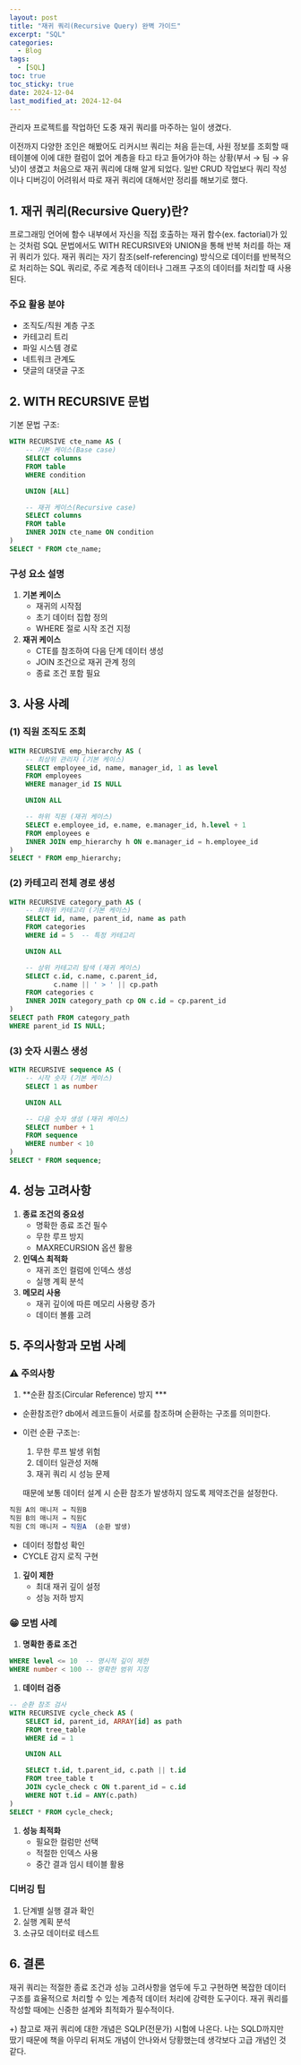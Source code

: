 ```yaml
---
layout: post
title: "재귀 쿼리(Recursive Query) 완벽 가이드"
excerpt: "SQL"
categories:
  - Blog
tags:
  - [SQL]
toc: true
toc_sticky: true
date: 2024-12-04
last_modified_at: 2024-12-04
---
```


관리자 프로젝트를 작업하던 도중 재귀 쿼리를 마주하는 일이 생겼다. 

이전까지 다양한 조인은 해봤어도 리커시브 쿼리는 처음 듣는데, 사원 정보를 조회할 때 테이블에 이에 대한 컬럼이 없어 계층을 타고 타고 들어가야 하는 상황(부서 → 팀 → 유닛)이 생겼고 처음으로 재귀 쿼리에 대해 알게 되었다. 일반 CRUD 작업보다 쿼리 작성이나 디버깅이 어려워서 따로 재귀 쿼리에 대해서만 정리를 해보기로 했다. 

## 1. 재귀 쿼리(Recursive Query)란?

프로그래밍 언어에 함수 내부에서 자신을 직접 호출하는 재귀 함수(ex. factorial)가 있는 것처럼 SQL 문법에서도 WITH RECURSIVE와 UNION을 통해 반복 처리를 하는 재귀 쿼리가 있다. 재귀 쿼리는 자기 참조(self-referencing) 방식으로 데이터를 반복적으로 처리하는 SQL 쿼리로, 주로 계층적 데이터나 그래프 구조의 데이터를 처리할 때 사용된다.

### 주요 활용 분야

- 조직도/직원 계층 구조
- 카테고리 트리
- 파일 시스템 경로
- 네트워크 관계도
- 댓글의 대댓글 구조

## 2. WITH RECURSIVE 문법

기본 문법 구조:

```sql
WITH RECURSIVE cte_name AS (
    -- 기본 케이스(Base case)
    SELECT columns
    FROM table
    WHERE condition

    UNION [ALL]

    -- 재귀 케이스(Recursive case)
    SELECT columns
    FROM table
    INNER JOIN cte_name ON condition
)
SELECT * FROM cte_name;

```

### 구성 요소 설명

1. **기본 케이스**
    - 재귀의 시작점
    - 초기 데이터 집합 정의
    - WHERE 절로 시작 조건 지정
2. **재귀 케이스**
    - CTE를 참조하여 다음 단계 데이터 생성
    - JOIN 조건으로 재귀 관계 정의
    - 종료 조건 포함 필요

## 3. 사용 사례

### (1) 직원 조직도 조회

```sql
WITH RECURSIVE emp_hierarchy AS (
    -- 최상위 관리자 (기본 케이스)
    SELECT employee_id, name, manager_id, 1 as level
    FROM employees
    WHERE manager_id IS NULL

    UNION ALL

    -- 하위 직원 (재귀 케이스)
    SELECT e.employee_id, e.name, e.manager_id, h.level + 1
    FROM employees e
    INNER JOIN emp_hierarchy h ON e.manager_id = h.employee_id
)
SELECT * FROM emp_hierarchy;

```

### (2) 카테고리 전체 경로 생성

```sql
WITH RECURSIVE category_path AS (
    -- 최하위 카테고리 (기본 케이스)
    SELECT id, name, parent_id, name as path
    FROM categories
    WHERE id = 5  -- 특정 카테고리

    UNION ALL

    -- 상위 카테고리 탐색 (재귀 케이스)
    SELECT c.id, c.name, c.parent_id,
           c.name || ' > ' || cp.path
    FROM categories c
    INNER JOIN category_path cp ON c.id = cp.parent_id
)
SELECT path FROM category_path
WHERE parent_id IS NULL;

```

### (3) 숫자 시퀀스 생성

```sql
WITH RECURSIVE sequence AS (
    -- 시작 숫자 (기본 케이스)
    SELECT 1 as number

    UNION ALL

    -- 다음 숫자 생성 (재귀 케이스)
    SELECT number + 1
    FROM sequence
    WHERE number < 10
)
SELECT * FROM sequence;

```

## 4. 성능 고려사항

1. **종료 조건의 중요성**
    - 명확한 종료 조건 필수
    - 무한 루프 방지
    - MAXRECURSION 옵션 활용
2. **인덱스 최적화**
    - 재귀 조인 컬럼에 인덱스 생성
    - 실행 계획 분석
3. **메모리 사용**
    - 재귀 깊이에 따른 메모리 사용량 증가
    - 데이터 볼륨 고려

## 5. 주의사항과 모범 사례

### ⚠️ 주의사항

1. **순환 참조(Circular Reference) 방지 *** 
- 순환참조란? db에서 레코드들이 서로를 참조하며 순환하는 구조를 의미한다.
- 이런 순환 구조는:
    1. 무한 루프 발생 위험
    2. 데이터 일관성 저해
    3. 재귀 쿼리 시 성능 문제
    
    때문에 보통 데이터 설계 시 순환 참조가 발생하지 않도록 제약조건을 설정한다.
    

```jsx
직원 A의 매니저 → 직원B
직원 B의 매니저 → 직원C
직원 C의 매니저 → 직원A  (순환 발생)
```

- 데이터 정합성 확인
- CYCLE 감지 로직 구현
1. **깊이 제한**
    - 최대 재귀 깊이 설정
    - 성능 저하 방지

### 😁 모범 사례

1. **명확한 종료 조건**

```sql
WHERE level <= 10  -- 명시적 깊이 제한
WHERE number < 100 -- 명확한 범위 지정
```

1. **데이터 검증**

```sql
-- 순환 참조 검사
WITH RECURSIVE cycle_check AS (
    SELECT id, parent_id, ARRAY[id] as path
    FROM tree_table
    WHERE id = 1

    UNION ALL

    SELECT t.id, t.parent_id, c.path || t.id
    FROM tree_table t
    JOIN cycle_check c ON t.parent_id = c.id
    WHERE NOT t.id = ANY(c.path)
)
SELECT * FROM cycle_check;
```

1. **성능 최적화**
    - 필요한 컬럼만 선택
    - 적절한 인덱스 사용
    - 중간 결과 임시 테이블 활용

### 디버깅 팁

1. 단계별 실행 결과 확인
2. 실행 계획 분석
3. 소규모 데이터로 테스트

## 6. 결론

재귀 쿼리는 적절한 종료 조건과 성능 고려사항을 염두에 두고 구현하면 복잡한 데이터 구조를 효율적으로 처리할 수 있는 계층적 데이터 처리에 강력한 도구이다. 재귀 쿼리를 작성할 때에는 신중한 설계와 최적화가 필수적이다. 

+) 참고로 재귀 쿼리에 대한 개념은 SQLP(전문가) 시험에 나온다. 나는 SQLD까지만 땄기 때문에 책을 아무리 뒤져도 개념이 안나와서 당황했는데 생각보다 고급 개념인 것 같다.